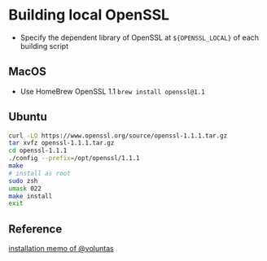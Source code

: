 # Building local OpenSSL

* Specify the dependent library of OpenSSL at `${OPENSSL_LOCAL}` of each building script

## MacOS

* Use HomeBrew OpenSSL 1.1 `brew install openssl@1.1`

## Ubuntu

```sh
curl -LO https://www.openssl.org/source/openssl-1.1.1.tar.gz
tar xvfz openssl-1.1.1.tar.gz
cd openssl-1.1.1
./config --prefix=/opt/openssl/1.1.1
make
# install as root
sudo zsh
umask 022
make install
exit
```

## Reference

[installation memo of @voluntas](https://gist.github.com/voluntas/303d0ca6cfe3869497a8da37f143f946)

